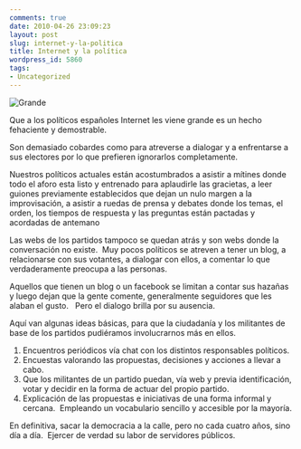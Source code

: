 ```yaml
---
comments: true
date: 2010-04-26 23:09:23
layout: post
slug: internet-y-la-politica
title: Internet y la política
wordpress_id: 5860
tags:
- Uncategorized
---
```



    


![Grande](http://blog.alvareznavarro.es/wp-content/uploads/2011/06/grande-scaled600.jpg?w=300)





Que a los políticos españoles Internet les viene grande es un hecho fehaciente y demostrable.  

Son demasiado cobardes como para atreverse a dialogar y a enfrentarse a sus electores por lo que prefieren ignorarlos completamente.

Nuestros políticos actuales están acostumbrados a asistir a mítines donde todo el aforo esta listo y entrenado para aplaudirle las gracietas, a leer guiones previamente establecidos que dejan un nulo margen a la improvisación, a asistir a ruedas de prensa y debates donde los temas, el orden, los tiempos de respuesta y las preguntas están pactadas y acordadas de antemano

Las webs de los partidos tampoco se quedan atrás y son webs donde la conversación no existe.  Muy pocos políticos se atreven a tener un blog, a relacionarse con sus votantes, a dialogar con ellos, a comentar lo que verdaderamente preocupa a las personas.  

Aquellos que tienen un blog o un facebook se limitan a contar sus hazañas y luego dejan que la gente comente, generalmente seguidores que les alaban el gusto.   Pero el dialogo brilla por su ausencia.

Aquí van algunas ideas básicas, para que la ciudadanía y los militantes de base de los partidos pudiéramos involucrarnos más en ellos.

  1. Encuentros periódicos vía chat con los distintos responsables políticos.
  2. Encuestas valorando las propuestas, decisiones y acciones a llevar a cabo.
  3. Que los militantes de un partido puedan, vía web y previa identificación, votar y decidir en la forma de actuar del propio partido.
  4. Explicación de las propuestas e iniciativas de una forma informal y cercana.  Empleando un vocabulario sencillo y accesible por la mayoría.

En definitiva, sacar la democracia a la calle, pero no cada cuatro años, sino día a día.  Ejercer de verdad su labor de servidores públicos.


  
